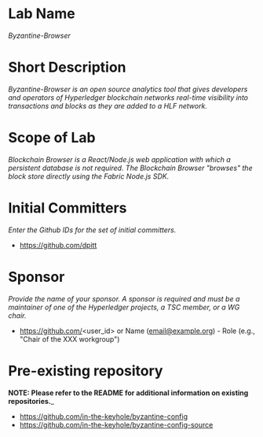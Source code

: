 
# Lab Name
_Byzantine-Browser_

# Short Description
_Byzantine-Browser is an open source analytics tool that gives developers and operators of Hyperledger blockchain networks real-time visibility into transactions and blocks as they are added to a HLF network._

# Scope of Lab
_Blockchain Browser is a React/Node.js web application with which a persistent database is not required. The Blockchain Browser "browses" the block store directly using the Fabric Node.js SDK._

# Initial Committers
_Enter the Github IDs for the set of initial committers._
- https://github.com/dpitt


# Sponsor
_Provide the name of your sponsor. A sponsor is required and must be a maintainer of one of the Hyperledger projects, a TSC member, or a WG chair._
- https://github.com/<user_id> or Name (email@example.org) - Role (e.g., "Chair of the XXX workgroup")

# Pre-existing repository
 **NOTE: Please refer to the README for additional information on existing repositories.**_
- https://github.com/in-the-keyhole/byzantine-config 
- https://github.com/in-the-keyhole/byzantine-config-source

